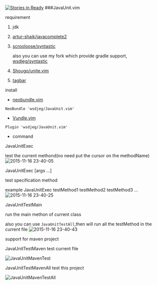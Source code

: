 [![Stories in Ready](https://badge.waffle.io/wsdjeg/JavaUnit.vim.png?label=ready&title=Ready)](https://waffle.io/wsdjeg/JavaUnit.vim)
###JavaUnit.vim

requirement

1. jdk

2. [artur-shaik/javacomplete2](https://github.com/artur-shaik/vim-javacomplete2)

3. [scrooloose/syntastic](https://github.com/scrooloose/syntastic)

   also you can use my fork which provide gradle support, [wsdjeg/syntastic](https://github.com/wsdjeg/syntastic)

4. [Shougo/unite.vim](https://github.com/Shougo/unite.vim)

5. [tagbar](https://github.com/majutsushi/tagbar)


install

- [neobundle.vim](https://github.com/Shougo/neobundle.vim)

```vim
NeoBundle 'wsdjeg/JavaUnit.vim'
```

- [Vundle.vim](https://github.com/VundleVim/Vundle.vim)

```vim
Plugin 'wsdjeg/JavaUnit.vim'
```

- command

JavaUnitExec

test the current methond(no need put the cursor on the methodName)
![2015-11-16 23-40-05](https://cloud.githubusercontent.com/assets/13142418/11186276/e153459c-8cbb-11e5-9724-9589066176d0.png)

JavaUnitExec [args ...]

test specification method

example JavaUnitExec testMethod1 testMethod2 testMethod3 ...
![2015-11-16 23-40-25](https://cloud.githubusercontent.com/assets/13142418/11186274/e1520d9e-8cbb-11e5-90e1-17e6cfbc5a09.png)

JavaUnitTestMain

run the main methon of current class

also you can use `JavaUnitTestAll`,then will run all the testMethod in the current file
![2015-11-16 23-40-43](https://cloud.githubusercontent.com/assets/13142418/11186273/e132f580-8cbb-11e5-94d3-81dfda614abf.png)

support for maven project

JavaUnitTestMaven test current file

![JavaUnitMavenTest](https://cloud.githubusercontent.com/assets/13142418/11186066/ef8f70aa-8cba-11e5-9869-13f39a782ad7.png)

JavaUnitTestMavenAll test this project

![JavaUnitMavenTestAll](https://cloud.githubusercontent.com/assets/13142418/11186033/baf6f64c-8cba-11e5-989c-cd3dacb038b3.png)

